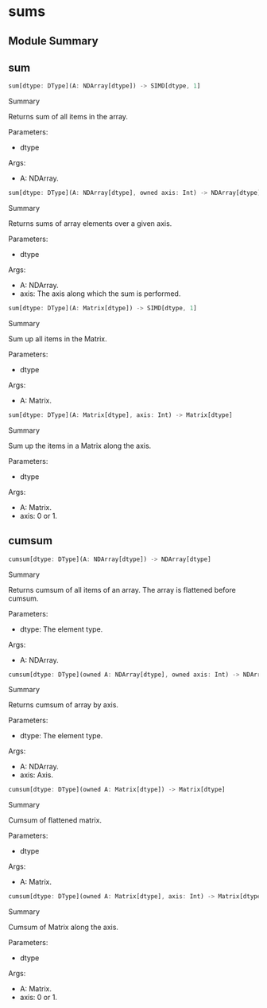 



# sums

##  Module Summary
  

## sum


```rust
sum[dtype: DType](A: NDArray[dtype]) -> SIMD[dtype, 1]
```  
Summary  
  
Returns sum of all items in the array.  
  
Parameters:  

- dtype
  
Args:  

- A: NDArray.


```rust
sum[dtype: DType](A: NDArray[dtype], owned axis: Int) -> NDArray[dtype]
```  
Summary  
  
Returns sums of array elements over a given axis.  
  
Parameters:  

- dtype
  
Args:  

- A: NDArray.
- axis: The axis along which the sum is performed.


```rust
sum[dtype: DType](A: Matrix[dtype]) -> SIMD[dtype, 1]
```  
Summary  
  
Sum up all items in the Matrix.  
  
Parameters:  

- dtype
  
Args:  

- A: Matrix.


```rust
sum[dtype: DType](A: Matrix[dtype], axis: Int) -> Matrix[dtype]
```  
Summary  
  
Sum up the items in a Matrix along the axis.  
  
Parameters:  

- dtype
  
Args:  

- A: Matrix.
- axis: 0 or 1.

## cumsum


```rust
cumsum[dtype: DType](A: NDArray[dtype]) -> NDArray[dtype]
```  
Summary  
  
Returns cumsum of all items of an array. The array is flattened before cumsum.  
  
Parameters:  

- dtype: The element type.
  
Args:  

- A: NDArray.


```rust
cumsum[dtype: DType](owned A: NDArray[dtype], owned axis: Int) -> NDArray[dtype]
```  
Summary  
  
Returns cumsum of array by axis.  
  
Parameters:  

- dtype: The element type.
  
Args:  

- A: NDArray.
- axis: Axis.


```rust
cumsum[dtype: DType](owned A: Matrix[dtype]) -> Matrix[dtype]
```  
Summary  
  
Cumsum of flattened matrix.  
  
Parameters:  

- dtype
  
Args:  

- A: Matrix.


```rust
cumsum[dtype: DType](owned A: Matrix[dtype], axis: Int) -> Matrix[dtype]
```  
Summary  
  
Cumsum of Matrix along the axis.  
  
Parameters:  

- dtype
  
Args:  

- A: Matrix.
- axis: 0 or 1.
